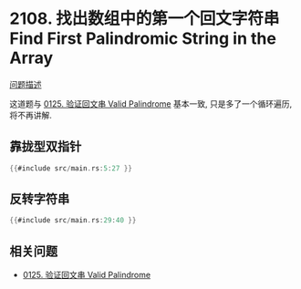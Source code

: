 # 2108. 找出数组中的第一个回文字符串 Find First Palindromic String in the Array

[问题描述](../problems/2108.find-first-palindromic-string-in-the-array/content.html)

这道题与 [0125. 验证回文串 Valid Palindrome](../0125.valid-palindrome/index.md) 基本一致,
只是多了一个循环遍历, 将不再讲解.

## 靠拢型双指针

```rust
{{#include src/main.rs:5:27 }}
```

## 反转字符串

```rust
{{#include src/main.rs:29:40 }}
```

## 相关问题

- [0125. 验证回文串 Valid Palindrome](../0125.valid-palindrome/index.md)
